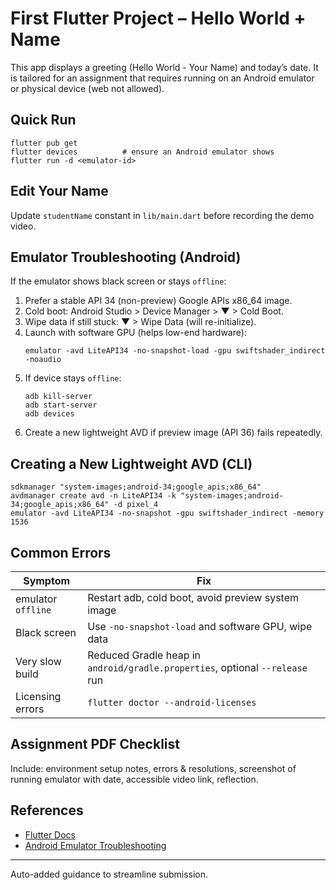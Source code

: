 # First Flutter Project – Hello World + Name

This app displays a greeting (Hello World - Your Name) and today’s date. It is tailored for an assignment that requires running on an Android emulator or physical device (web not allowed).

## Quick Run
```
flutter pub get
flutter devices          # ensure an Android emulator shows
flutter run -d <emulator-id>
```

## Edit Your Name
Update `studentName` constant in `lib/main.dart` before recording the demo video.

## Emulator Troubleshooting (Android)
If the emulator shows black screen or stays `offline`:
1. Prefer a stable API 34 (non-preview) Google APIs x86_64 image.
2. Cold boot: Android Studio > Device Manager > ▼ > Cold Boot.
3. Wipe data if still stuck: ▼ > Wipe Data (will re-initialize).
4. Launch with software GPU (helps low-end hardware):
	```
	emulator -avd LiteAPI34 -no-snapshot-load -gpu swiftshader_indirect -noaudio
	```
5. If device stays `offline`:
	```
	adb kill-server
	adb start-server
	adb devices
	```
6. Create a new lightweight AVD if preview image (API 36) fails repeatedly.

## Creating a New Lightweight AVD (CLI)
```
sdkmanager "system-images;android-34;google_apis;x86_64"
avdmanager create avd -n LiteAPI34 -k "system-images;android-34;google_apis;x86_64" -d pixel_4
emulator -avd LiteAPI34 -no-snapshot -gpu swiftshader_indirect -memory 1536
```

## Common Errors
| Symptom | Fix |
|---------|-----|
| emulator `offline` | Restart adb, cold boot, avoid preview system image |
| Black screen | Use `-no-snapshot-load` and software GPU, wipe data |
| Very slow build | Reduced Gradle heap in `android/gradle.properties`, optional `--release` run |
| Licensing errors | `flutter doctor --android-licenses` |

## Assignment PDF Checklist
Include: environment setup notes, errors & resolutions, screenshot of running emulator with date, accessible video link, reflection.

## References
- [Flutter Docs](https://docs.flutter.dev/)
- [Android Emulator Troubleshooting](https://developer.android.com/studio/run/emulator-troubleshooting)

---
Auto-added guidance to streamline submission.
